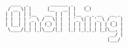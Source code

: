```
   ____  _        _______ _     _             
  / __ \| |      |__   __| |   (_)            
 | |  | | |__   ___ | |  | |__  _ _ __   __ _ 
 | |  | | '_ \ / _ \| |  | '_ \| | '_ \ / _` |
 | |__| | | | | (_) | |  | | | | | | | | (_| |
  \____/|_| |_|\___/|_|  |_| |_|_|_| |_|\__, |
                                         __/ |
                                        |___/ 
```


<!---
brijeshpthankachan/brijeshpthankachan is a ✨ special ✨ repository because its `README.md` (this file) appears on your GitHub profile.
You can click the Preview link to take a look at your changes.
--->
